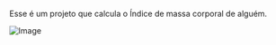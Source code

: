Esse é um projeto que calcula o Índice de massa corporal de alguém.


![Image](https://github.com/user-attachments/assets/db905c69-582f-4b02-9597-8d236adde153)
